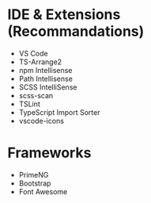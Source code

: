 # IDE & Extensions (Recommandations)
- VS Code
- TS-Arrange2
- npm Intellisense
- Path Intellisense
- SCSS IntelliSense
- scss-scan
- TSLint
- TypeScript Import Sorter
- vscode-icons

# Frameworks
- PrimeNG
- Bootstrap
- Font Awesome